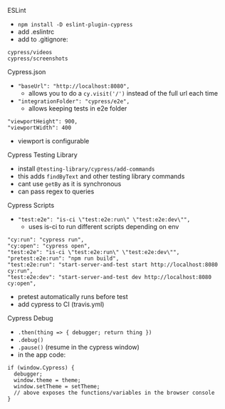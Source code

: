 ESLint
- `npm install -D eslint-plugin-cypress`
- add .eslintrc
- add to .gitignore:
```
cypress/videos
cypress/screenshots
```

Cypress.json
- `"baseUrl": "http://localhost:8080",`
  - allows you to do a `cy.visit('/')` instead of the full url each time
- `"integrationFolder": "cypress/e2e",`
  - allows keeping tests in e2e folder
```
"viewportHeight": 900,
"viewportWidth": 400
```
- viewport is configurable

Cypress Testing Library
- install `@testing-library/cypress/add-commands`
- this adds `findByText` and other testing library commands
- cant use `getBy` as it is synchronous
- can pass regex to queries

Cypress Scripts
- `"test:e2e": "is-ci \"test:e2e:run\" \"test:e2e:dev\"",`
  - uses is-ci to run different scripts depending on env
```
"cy:run": "cypress run",
"cy:open": "cypress open",
"test:e2e": "is-ci \"test:e2e:run\" \"test:e2e:dev\"",
"pretest:e2e:run": "npm run build",
"test:e2e:run": "start-server-and-test start http://localhost:8080 cy:run",
"test:e2e:dev": "start-server-and-test dev http://localhost:8080 cy:open",
```
- pretest automatically runs before test
- add cypress to CI (travis.yml)

Cypress Debug
- `.then(thing => { debugger; return thing })`
- `.debug()`
- `.pause()` (resume in the cypress window)
- in the app code:
```
if (window.Cypress) {
  debugger;
  window.theme = theme;
  window.setTheme = setTheme;
  // above exposes the functions/variables in the browser console
}
```